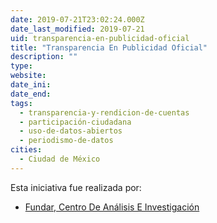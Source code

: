```yaml
---
date: 2019-07-21T23:02:24.000Z
date_last_modified: 2019-07-21
uid: transparencia-en-publicidad-oficial
title: "Transparencia En Publicidad Oficial"
description: ""
type: 
website: 
date_ini: 
date_end: 
tags:
  - transparencia-y-rendicion-de-cuentas
  - participación-ciudadana
  - uso-de-datos-abiertos
  - periodismo-de-datos
cities: 
  - Ciudad de México
---
```


Esta iniciativa fue realizada por:

- [Fundar, Centro De Análisis E Investigación](/i/fundar-centro-de-analisis-e-investigacion.html)
